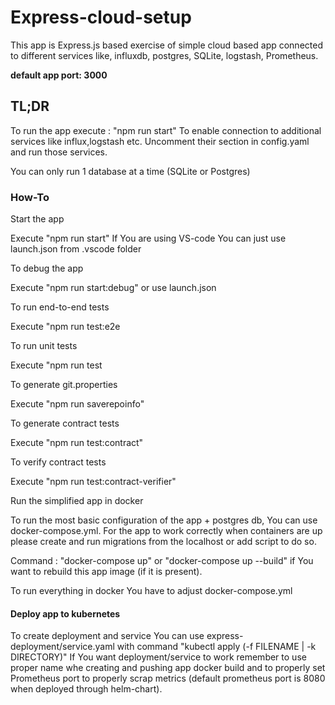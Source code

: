 <h1>Express-cloud-setup</h1>
This app is Express.js based exercise of simple cloud based app connected to different services like, influxdb, postgres, SQLite, logstash, Prometheus.

<b>default app port: 3000</b>

<h2>TL;DR </h2>
To run the app execute : "npm run start"
To enable connection to additional services like influx,logstash etc. Uncomment their section in config.yaml and run those services.

You can only run 1 database at a time (SQLite or Postgres)
<h3>How-To</h3>
<p>Start the app</p>
Execute "npm run start"
If You are using VS-code You can just use launch.json from .vscode folder

<p>To debug the app</p>
Execute "npm run start:debug" or use launch.json


<p>To run end-to-end tests</p>
Execute "npm run test:e2e


<p>To run unit tests</p>
Execute "npm run test

<p>To generate git.properties</p>
Execute "npm run saverepoinfo"

<p>To generate contract tests</p>
Execute "npm run test:contract"

<p>To verify contract tests</p>
Execute "npm run test:contract-verifier"

<p>Run the simplified app in docker</p>
To run the most basic configuration of the app + postgres db, You can use docker-compose.yml. For the app to work correctly when containers are up please create and run migrations from the localhost or add script to do so.

Command : "docker-compose up" or "docker-compose up --build" if You want to rebuild this app image (if it is present).

To run everything in docker You have to adjust docker-compose.yml 

<p></p>
<h4><b>Deploy app to kubernetes</b></h4>
<p>
To create deployment and service You can use express-deployment/service.yaml with command "kubectl apply (-f FILENAME | -k DIRECTORY)"
If You want deployment/service to work remember to use proper name whe creating and pushing app docker build and to properly set Prometheus port
to properly scrap metrics (default prometheus port is 8080 when deployed through helm-chart).
</p>
